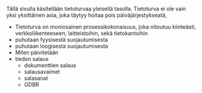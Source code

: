 Tällä sivulla käsitellään tietoturvaa yleisellä tasolla. 
Tietoturva ei ole vain yksi yksittäinen asia, joka täytyy hoitaa pois päiväjärjestykseatä, 

- Tietoturva on moniosainen prosessikokonaisuus, joka nitoutuu kiinteästi, verkkoliikenteeseen, laitteistoihin, sekä tietokantoihin
- puhutaan fyysisestä suojautumisesta
- puhutaan loogisesta suojautumisesta
- Miten päivitetään
- tiedon salaus
   - dokumenttien salaus
   - salausavaimet
   - salasanat
   - GDBR
